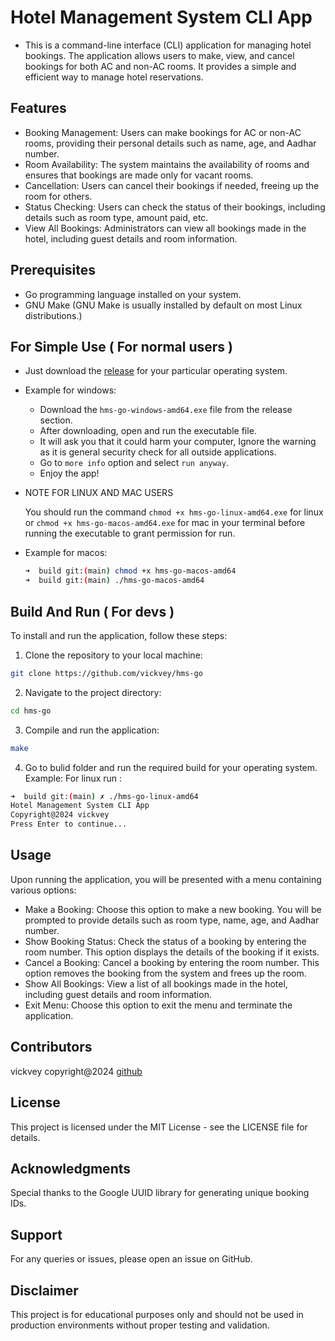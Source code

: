 # Hotel Management System CLI App

- This is a command-line interface (CLI) application for managing hotel bookings. The application allows users to make, view, and cancel bookings for both AC and non-AC rooms. It provides a simple and efficient way to manage hotel reservations.

## Features

- Booking Management: Users can make bookings for AC or non-AC rooms, providing their personal details such as name, age, and Aadhar number.
- Room Availability: The system maintains the availability of rooms and ensures that bookings are made only for vacant rooms.
- Cancellation: Users can cancel their bookings if needed, freeing up the room for others.
- Status Checking: Users can check the status of their bookings, including details such as room type, amount paid, etc.
- View All Bookings: Administrators can view all bookings made in the hotel, including guest details and room information.

## Prerequisites

- Go programming language installed on your system.
- GNU Make (GNU Make is usually installed by default on most Linux distributions.)

## For Simple Use ( For normal users )
- Just download the [release](https://github.com/vickvey/hms-go/releases/tag/v1.0.0) for your particular operating system.
- Example for windows:
  - Download the `hms-go-windows-amd64.exe` file from the release section.
  - After downloading, open and run the executable file.
  - It will ask you that it could harm your computer, Ignore the warning as it is general security check for all outside applications.
  - Go to `more info` option and select `run anyway`.
  - Enjoy the app!

- NOTE FOR LINUX AND MAC USERS

  You should run the command `chmod +x hms-go-linux-amd64.exe` for linux or `chmod +x hms-go-macos-amd64.exe` for mac in your terminal before running the   executable to grant permission for run. 

- Example for macos:
  ```bash
  ➜  build git:(main) chmod +x hms-go-macos-amd64 
  ➜  build git:(main) ./hms-go-macos-amd64   
  ```

## Build And Run ( For devs )

To install and run the application, follow these steps:

1. Clone the repository to your local machine:

```bash
git clone https://github.com/vickvey/hms-go
```

2. Navigate to the project directory:

```bash
cd hms-go
```

3. Compile and run the application:

```bash
make
```
4. Go to bulid folder and run the required build for your operating system.
  Example: For linux run  :
  ```bash
  ➜  build git:(main) ✗ ./hms-go-linux-amd64 
Hotel Management System CLI App
Copyright@2024 vickvey
Press Enter to continue...
  ```

## Usage

Upon running the application, you will be presented with a menu containing various options:

- Make a Booking: Choose this option to make a new booking. You will be prompted to provide details such as room type, name, age, and Aadhar number.
- Show Booking Status: Check the status of a booking by entering the room number. This option displays the details of the booking if it exists.
- Cancel a Booking: Cancel a booking by entering the room number. This option removes the booking from the system and frees up the room.
- Show All Bookings: View a list of all bookings made in the hotel, including guest details and room information.
- Exit Menu: Choose this option to exit the menu and terminate the application.

## Contributors

vickvey copyright@2024
[github](https://github.com/vickvey)

## License

This project is licensed under the MIT License - see the LICENSE file for details.

## Acknowledgments

Special thanks to the Google UUID library for generating unique booking IDs.

## Support

For any queries or issues, please open an issue on GitHub.

## Disclaimer

This project is for educational purposes only and should not be used in production environments without proper testing and validation.

